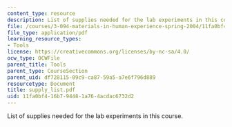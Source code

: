 ```yaml
---
content_type: resource
description: List of supplies needed for the lab experiments in this course.
file: /courses/3-094-materials-in-human-experience-spring-2004/11fa0bf416b794481a764acdac6732d2_supply_list.pdf
file_type: application/pdf
learning_resource_types:
- Tools
license: https://creativecommons.org/licenses/by-nc-sa/4.0/
ocw_type: OCWFile
parent_title: Tools
parent_type: CourseSection
parent_uid: df728115-09c9-ca87-59a5-a7e6f796d889
resourcetype: Document
title: supply_list.pdf
uid: 11fa0bf4-16b7-9448-1a76-4acdac6732d2
---
```

List of supplies needed for the lab experiments in this course.
